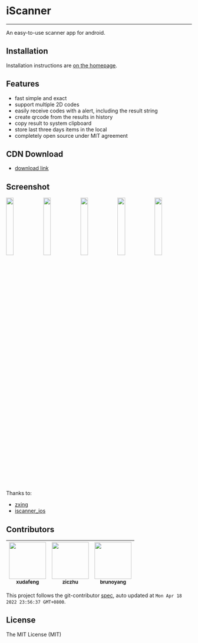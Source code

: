 # iScanner

---

An easy-to-use scanner app for android.

## Installation

Installation instructions are [on the homepage](//iscanner.github.io/).

## Features

- fast simple and exact
- support multiple 2D codes
- easily receive codes with a alert, including the result string
- create qrcode from the results in history
- copy result to system clipboard
- store last three days items in the local
- completely open source under MIT agreement

## CDN Download

- [download link](//npmcdn.com/iscanner_android@latest/app/build/outputs/apk/debug/app-debug.apk)

## Screenshot

<img src="https://raw.githubusercontent.com/iscanner/iscanner_android/master/screenshot/launch.png" width="20%"/><img src="https://raw.githubusercontent.com/iscanner/iscanner_android/master/screenshot/scan.png" width="20%"/><img src="https://raw.githubusercontent.com/iscanner/iscanner_android/master/screenshot/history.png" width="20%"/><img src="https://raw.githubusercontent.com/iscanner/iscanner_android/master/screenshot/copy.png" width="20%"/><img src="https://raw.githubusercontent.com/iscanner/iscanner_android/master/screenshot/create.png" width="20%"/>

Thanks to:

- [zxing](//github.com/zxing/zxing)
- [iscanner_ios](//github.com/iscanner/iscanner_ios)

<!-- GITCONTRIBUTOR_START -->

## Contributors

|[<img src="https://avatars.githubusercontent.com/u/1011681?v=4" width="100px;"/><br/><sub><b>xudafeng</b></sub>](https://github.com/xudafeng)<br/>|[<img src="https://avatars.githubusercontent.com/u/1044425?v=4" width="100px;"/><br/><sub><b>ziczhu</b></sub>](https://github.com/ziczhu)<br/>|[<img src="https://avatars.githubusercontent.com/u/5086369?v=4" width="100px;"/><br/><sub><b>brunoyang</b></sub>](https://github.com/brunoyang)<br/>|
| :---: | :---: | :---: |


This project follows the git-contributor [spec](https://github.com/xudafeng/git-contributor), auto updated at `Mon Apr 18 2022 23:56:37 GMT+0800`.

<!-- GITCONTRIBUTOR_END -->

## License

The MIT License (MIT)
